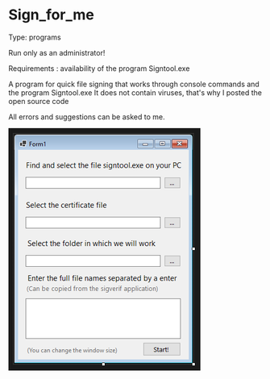 # Sign_for_me
Type: programs

Run only as an administrator!

Requirements : availability of the program Signtool.exe

A program for quick file signing that works through console commands and the program Signtool.exe
It does not contain viruses, that's why I posted the open source code

All errors and suggestions can be asked to me.

![alt text](https://github.com/Kortepk/Sign_for_me/blob/master/Interface%20program.png?raw=true)
